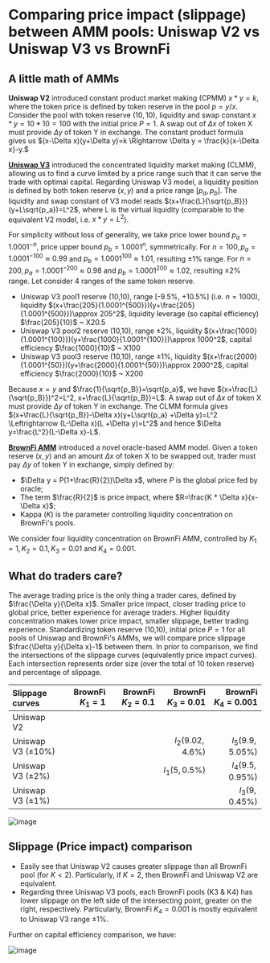 # Comparing price impact (slippage) between AMM pools: Uniswap V2 vs Uniswap V3 vs BrownFi  

## A little math of AMMs
**Uniswap V2** introduced constant product market making (CPMM) $x * y=k$, where the token price is defined by token reserve in the pool $p=y/x$. Consider the pool with token reserve $(10, 10)$, liquidity and swap constant $x* y=10* 10=100$ with the initial price $P= 1$. A swap out of $\Delta x$ of token X must provide $\Delta y$ of token Y in exchange. The constant product formula gives us $(x-\Delta x)(y+\Delta y)=k \Rightarrow \Delta y = \frac{k}{x-\Delta x}-y.$ 

[**Uniswap V3**](https://uniswap.org/whitepaper-v3.pdf) introduced the concentrated liquidity market making (CLMM), allowing us to find a curve limited by a price range such that it can serve the trade with optimal capital. Regarding Uniswap V3 model, a liquidity position is defined by both token reserve $(x, y)$ and a price range $[p_a, p_b]$. The liquidity and swap constant of V3 model reads $(x+\frac{L}{\sqrt{p_B}})(y+L\sqrt{p_a})=L^2$, where L is the virtual liquidity (comparable to the equivalent V2 model, i.e. $x* y =L^2$).   

For simplicity without loss of generality, we take price lower bound $p_a = 1.0001^{-n}$, price upper bound $p_b = 1.0001^n$, symmetrically. For $n=100, p_a= 1.0001^{-100} \approx 0.99$ and $p_b=1.0001^{100} \approx 1.01$, resulting $\pm1$% range. For $n=200, p_a= 1.0001^{-200} \approx 0.98$ and $p_b = 1.0001^{200} \approx 1.02$, resulting $\pm2$% range. Let consider 4 ranges of the same token reserve.     

- Uniswap V3 pool1 reserve (10,10), range [-9.5%, +10.5%] (i.e. $n=1000$), liquidity $(x+\frac{205}{1.0001^{500}})(y+\frac{205}{1.0001^{500}})\approx 205^2$, liquidity leverage (so capital efficiency) $\frac{205}{10}$ ~ X20.5
- Uniswap V3 pool2 reserve (10,10), range $\pm2$%, liquidity $(x+\frac{1000}{1.0001^{100}})(y+\frac{1000}{1.0001^{100}})\approx 1000^2$, capital efficiency $\frac{1000}{10}$ ~ X100
- Uniswap V3 pool3 reserve (10,10), range $\pm1$%, liquidity $(x+\frac{2000}{1.0001^{50}})(y+\frac{2000}{1.0001^{50}})\approx 2000^2$, capital efficiency $\frac{2000}{10}$ ~ X200

Because $x=y$ and $\frac{1}{\sqrt{p_B}}=\sqrt{p_a}$, we have $(x+\frac{L}{\sqrt{p_B}})^2=L^2, x+\frac{L}{\sqrt{p_B}}=L$. A swap out of $\Delta x$ of token X must provide $\Delta y$ of token Y in exchange. The CLMM  formula gives $(x+\frac{L}{\sqrt{p_B}}-\Delta x)(y+L\sqrt{p_a} +\Delta y)=L^2 \Leftrightarrow (L-\Delta x)(L +\Delta y)=L^2$ and hence $\Delta y=\frac{L^2}{L-\Delta x}-L$.  

[**BrownFi AMM**](https://mirror.xyz/0x64f4Fbd29b0AE2C8e18E7940CF823df5CB639bBa/5lSUhDUCCSZTxznxfkClDvLkwE3wr_swFCH_mT9fXLI) introduced a novel oracle-based AMM model. Given a token reserve $(x, y)$ and an amount $\Delta x$ of token X to be swapped out, trader must pay $\Delta y$ of token Y in exchange, simply defined by:

 - $\Delta y = P(1+\frac{R}{2})\Delta x$, where $P$ is the global price fed by oracle;
 - The term $\frac{R}{2}$ is price impact, where $R=\frac{K * \Delta x}{x-\Delta x}$;
 - Kappa ($K$) is the parameter controlling liquidity concentration on BrownFi's pools.

We consider four liquidity concentration on BrownFi AMM, controlled by $K_1=1, K_2=0.1, K_3=0.01$ and $K_4=0.001$. 

## What do traders care? 
The average trading price is the only thing a trader cares, defined by $\frac{\Delta y}{\Delta x}$. Smaller price impact, closer trading price to global price, better experience for average traders. Higher liquidity concentration makes lower price impact, smaller slippage, better trading experience. Standardizing token reserve (10,10), initial price $P=1$ for all pools of Uniswap and BrownFi's AMMs, we will compare price slippage $\frac{\Delta y}{\Delta x}-1$ between them. In prior to comparison, we find the intersections of the slippage curves (equivalently price impact curves). Each intersection represents order size (over the total of 10 token reserve) and percentage of slippage. 

| Slippage curves               | BrownFi $K_1=1$ | BrownFi $K_2=0.1$ | BrownFi $K_3=0.01$  | BrownFi $K_4=0.001$ |
| :----------------             | ------:         | ----:            | ----:             |----:     |
| Uniswap V2                    |                 |                  |                   |  |
| Uniswap V3 ($\pm10$%)         |                 |                  |$I_2(9.02, 4.6$%)  | $I_5(9.9, 5.05$%)  |
| Uniswap V3 ($\pm2$%)          |                 |                  | $I_1(5, 0.5$%)   | $I_4(9.5, 0.95$%)  |
| Uniswap V3 ($\pm1$%)          |                 |                  |                   |$I_3(9, 0.45$%)  |

![image](https://github.com/user-attachments/assets/c030d4bc-d486-430b-be11-b424a96bc544)

## Slippage (Price impact) comparison
- Easily see that Uniswap V2 causes greater slippage than all BrownFi pool (for $K<2$). Particularly, if $K=2$, then BrownFi and Uniswap V2 are equivalent.
- Regarding three Uniswap V3 pools, each BrownFi pools (K3 & K4) has lower slippage on the left side of the intersecting point, greater on the right, respectively. Particularly, BrownFi $K_4=0.001$ is mostly equivalent to Uniswap V3 range $\pm1$%.

Further on capital efficiency comparison, we have:

![image](https://github.com/user-attachments/assets/057e846c-5b0c-462c-9fcf-d284006bf1b7)

